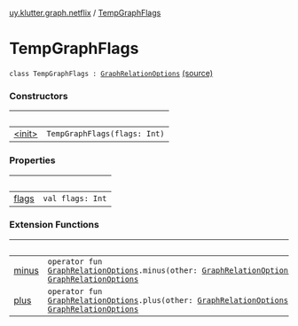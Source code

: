 [uy.klutter.graph.netflix](../index.md) / [TempGraphFlags](.)


# TempGraphFlags
<code>class TempGraphFlags : [GraphRelationOptions](../-graph-relation-options/index.md)</code> [(source)](https://github.com/kohesive/klutter/blob/master/netflix-graph-jdk6/src/main/kotlin/uy/klutter/graph/netflix/NetflixGraph.kt#L49)<br/>


### Constructors

|&nbsp;|&nbsp;|
|---|---|
| [&lt;init&gt;](-init-.md) | <code>TempGraphFlags(flags: Int)</code><br/> |

### Properties

|&nbsp;|&nbsp;|
|---|---|
| [flags](flags.md) | <code>val flags: Int</code><br/> |

### Extension Functions

|&nbsp;|&nbsp;|
|---|---|
| [minus](../minus.md) | <code>operator fun [GraphRelationOptions](../-graph-relation-options/index.md).minus(other: [GraphRelationOptions](../-graph-relation-options/index.md)): [GraphRelationOptions](../-graph-relation-options/index.md)</code><br/> |
| [plus](../plus.md) | <code>operator fun [GraphRelationOptions](../-graph-relation-options/index.md).plus(other: [GraphRelationOptions](../-graph-relation-options/index.md)): [GraphRelationOptions](../-graph-relation-options/index.md)</code><br/> |
